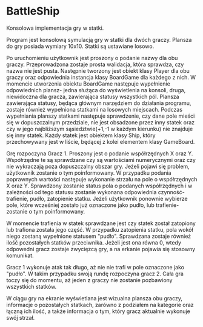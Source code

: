# BattleShip
Konsolowa implementacja gry w statki.

Program jest konsolową symulacją gry w statki dla dwóch graczy. Plansza do gry posiada wymiary 10x10. Statki są ustawiane losowo.

Po uruchomieniu użytkownik jest proszony o podanie nazwy dla obu graczy. Przeprowadzona zostaje prosta walidacja, która sprawdza, czy nazwa nie jest pusta.
Następnie tworzony jest obiekt klasy Player dla obu graczy oraz odpowiednia instancja klasy BoardGame dla każdego z nich.
W momencie utworzenia obiektu BoardGame następuje wypełnienie odpowiednich plansz- jedna służąca do wyświetlenia na konsoli, druga, niewidoczna dla gracza,
zawierająca statusy wszystkich pól.
Plansza zawierająca statusy, będąca głównym narzędziem do działania programu, zostaje również wypełniona statkami na losowych miejscach.
Podczas wypełniania planszy statkami następuje sprawdzenie, czy dane pole mieści się w dopuszczalnym przedziale, nie jest obsadzone przez inny statek
oraz czy w jego najbliższym sąsiedztwie(+1,-1 w każdym kierunku) nie znajduje się inny statek. Każdy statek jest obiektem klasy Ship, 
który przechowywany jest w liście, będącej z kolei elementem klasy GameBoard. 

Grę rozpoczyna Gracz 1. Proszony jest o podanie współrzędnych X oraz Y. Współrzędne te są sprawdzane czy są wartościami numerycznymi oraz czy nie wykraczają poza
dopuszczalny obszar gry. Jeżeli pojawi się problem, użytkownik zostanie o tym poinformowany.
W przypadku podania poprawnych wartości następuje wykonanie strzału na pole o współrzędnych X oraz Y. Sprawdzony zostanie status pola o podanych współrzędnych
i w zależności od tego statusu zostanie wykonana odpowiednia czynność- trafienie, pudło, zatopienie statku. 
Jeżeli użytkownik ponownie wybierze pole, które wcześniej zostało już oznaczone jako pudło, lub trafienie- zostanie o tym poinformowany.

W momencie trafienia w statek sprawdzane jest czy statek został zatopiony lub trafiona została jego część. W przypadku zatopienia statku, pola wokół niego 
zostaną wypełnione statusem "pudło". Sprawdzana zostaje również ilość pozostałych statków przeciwnika. Jeżeli jest ona równa 0, wtedy odpowedni gracz zostaje 
zwycięzcą gry, a na erkanie pojawia się stosowny komunikat.

Gracz 1 wykonuje atak tak długo, aż nie nie trafi w pole oznaczone jako "pudło". W takim przypadku swoją rundę rozpoczyna gracz 2.
Cała gra toczy się do momentu, aż jeden z graczy nie zostanie pozbawiony wszystkich statków. 

W ciągu gry na ekranie wyświetlana jest wizualna plansza obu graczy, informacje o pozostałych statkach, zarówno z podziałem na kategorie oraz łączną ich ilość, 
a także informacja o tym, który gracz aktualnie wykonuje swój strzał.
